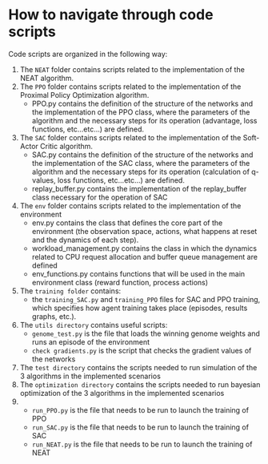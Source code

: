 # How to navigate through code scripts

Code scripts are organized in the following way:
1. The `NEAT` folder contains scripts related to the implementation of the NEAT algorithm.
2. The `PPO` folder contains scripts related to the implementation of the Proximal Policy Optimization algorithm.
      - PPO.py contains the definition of the structure of the networks and the implementation of the PPO class, where the parameters of the algorithm and the necessary steps for its operation (advantage, loss functions, etc...etc...) are defined.
3. The `SAC` folder contains scripts related to the implementation of the Soft-Actor Critic algorithm.
      - SAC.py contains the definition of the structure of the networks and the implementation of the SAC class, where the parameters of the algorithm and the necessary steps for its operation (calculation of q-values, loss functions, etc...etc...) are defined.
      - replay_buffer.py contains the implementation of the replay_buffer class necessary for the operation of SAC
4. The `env` folder contains scripts related to the implementation of the environment
      - env.py contains the class that defines the core part of the environment (the observation space, actions, what happens at reset and the dynamics of each step).
      - workload_management.py contains the class in which the dynamics related to CPU request allocation and buffer queue management are defined
      - env_functions.py contains functions that will be used in the main environment class (reward function, process actions)
5. The `training folder` contains:
      - the `training_SAC.py` and `training_PPO` files for SAC and PPO training, which specifies how agent training takes place (episodes, results graphs, etc.).
6. The `utils directory` contains useful scripts:
   - `genome_test.py` is the file that loads the winning genome weights and runs an episode of the environment
   - `check gradients.py` is the script that checks the gradient values ​​of the networks
7. The `test directory` contains the scripts needed to run simulation of the 3 algorithms in the implemented scenarios
8. The `optimization directory` contains the scripts needed to run bayesian optimization of the 3 algorithms in the implemented scenarios
9.
   - `run_PPO.py` is the file that needs to be run to launch the training of PPO
   - `run_SAC.py` is the file that needs to be run to launch the training of SAC
   - `run_NEAT.py` is the file that needs to be run to launch the training of NEAT
